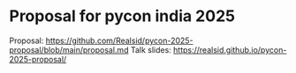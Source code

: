 # Proposal for pycon india 2025

Proposal: https://github.com/Realsid/pycon-2025-proposal/blob/main/proposal.md
Talk slides: https://realsid.github.io/pycon-2025-proposal/
